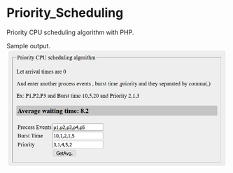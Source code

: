 # Priority_Scheduling
Priority CPU scheduling algorithm with PHP.<br>

Sample output.<br>
![image](https://github.com/md-nasir/Priority_Scheduling/blob/master/output/output.png)
